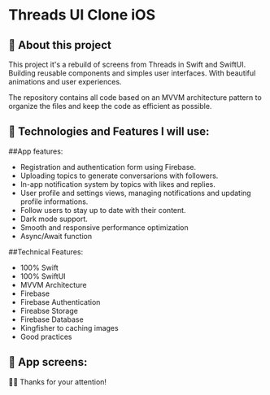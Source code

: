 # Threads UI Clone iOS 

## 📱 About this project
This project it's a rebuild of screens from Threads in Swift and SwiftUI. Building reusable components and simples user interfaces. With beautiful animations and user experiences.

The repository contains all code based on an MVVM architecture pattern to organize the files and keep the code as efficient as possible.

##  🤔 Technologies and Features I will use:

##App features:
* Registration and authentication form using Firebase.
* Uploading topics to generate conversarions with followers.
* In-app notification system by topics with likes and replies.
* User profile and settings views, managing notifications and updating profile informations.
* Follow users to stay up to date with their content.
* Dark mode support.
* Smooth and responsive performance optimization
* Async/Await function

##Technical Features:
* 100% Swift
* 100% SwiftUI
* MVVM Architecture
* Firebase
* Firebase Authentication
* Fireabse Storage
* Firebase Database
* Kingfisher to caching images
* Good practices

##  📱 App screens:



🙏🏽 Thanks for your attention! 
